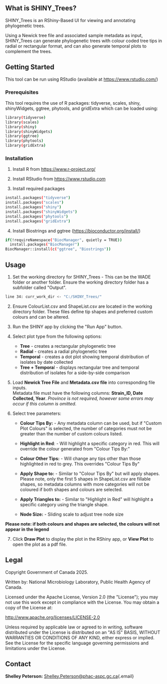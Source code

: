 ## What is SHINY_Trees?

SHINY_Trees is an RShiny-Based UI for viewing and annotating phylogenetic trees.

Using a Newick tree file and associated sample metadata as input, SHINY_Trees can generate phylogenetic trees with colour coded tree tips in radial or rectangular format, and can also generate temporal plots to complement the trees.

## Getting Started

This tool can be run using RStudio (available at <https://www.rstudio.com/>)

### Prerequisites

This tool requires the use of R packages: tidyverse, scales, shiny, shinyWidgets, ggtree, phytools, and gridExtra which can be loaded using:

``` sh
library(tidyverse)
library(scales)
library(shiny)
library(shinyWidgets)
library(ggtree)
library(phytools)
library(gridExtra)
```

### Installation

1.  Install R from <https://www.r-project.org/>

2.  Install RStudio from <https://www.rstudio.com>

3.  Install required packages

``` sh
install.packages("tidyverse")
install.packages("scales")
install.packages("shiny")
install.packages("shinyWidgets")
install.packages("phytools")
install.packages("gridExtra")
```

4.  Install Biostrings and ggtree (<https://bioconductor.org/install/>)

``` sh
if(!requireNamespace("BiocManager", quietly = TRUE))
  install.packages("BiocManager")
BiocManager::install(c("ggtree", "Biostrings"))
```

## Usage

1.  Set the working directory for SHINY_Trees - This can be the WADE folder or another folder. Ensure the working directory folder has a subfolder called "Output".

``` sh
line 34: curr_work_dir <- "C:/SHINY_Trees/"
```

2.  Ensure ColourList.csv and ShapeList.csv are located in the working directory folder. These files define tip shapes and preferred custom colours and can be altered.

3.  Run the SHINY app by clicking the "Run App" button.

4.  Select plot type from the following options:

    -   **Tree** - creates a rectangular phylogenetic tree
    -   **Radial** - creates a radial phylogenetic tree
    -   **Temporal** - creates a dot plot showing temporal distribution of isolates by date collected
    -   **Tree + Tempora**l - displays rectangular tree and temporal distribution of isolates for a side-by-side comparison

5.  Load **Newick Tree File** and **Metadata.csv file** into corresponding file inputs. \
    Metadata file must have the following columns: **Strain_ID, Date Collected, Year**. *Province is not required, however some errors may occur if this column is omitted.*

6.  Select tree parameters:

    -   **Colour Tips By:** - Any metadata column can be used, but if "Custom Plot Colours" is selected, the number of categories must not be greater than the number of custom colours listed.

    -   **Highlight in Red**: - Will highlight a specific category in red. This will override the colour generated from "Colour Tips By:"

    -   **Colour Other Tips:** - Will change any tips other than those highlighted in red to grey. This overrides "Colour Tips By"

    -   **Apply Shape to:** - Similar to "Colour Tips By" but will apply shapes. Please note, only the first 5 shapes in ShapeList.csv are fillable shapes, so metadata columns with more categories will not be coloured if both shapes and colours are selected.

    -   **Apply Triangles to:** - Similar to "Highlight in Red" will highlight a specific category using the triangle shape.

    -   **Node Size:** - Sliding scale to adjust tree node size

**Please note: if both colours and shapes are selected, the colours will not appear in the legend**

7.  Click **Draw Plot** to display the plot in the RShiny app, or **View Plot** to open the plot as a pdf file.

## Legal

Copyright Government of Canada 2025.

Written by: National Microbiology Laboratory, Public Health Agency of Canada.

Licensed under the Apache License, Version 2.0 (the "License"); you may not use this work except in compliance with the License. You may obtain a copy of the License at:

<http://www.apache.org/licenses/LICENSE-2.0>

Unless required by applicable law or agreed to in writing, software distributed under the License is distributed on an "AS IS" BASIS, WITHOUT WARRANTIES OR CONDITIONS OF ANY KIND, either express or implied. See the License for the specific language governing permissions and limitations under the License.

## Contact

**Shelley Peterson:** [Shelley.Peterson\@phac-aspc.gc.ca](mailto:Shelley.Peterson@phac-aspc.gc.ca){.email}
